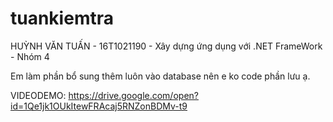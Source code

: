 # tuankiemtra
HUỲNH VĂN TUẤN - 
16T1021190 -
Xây dựng ứng dụng với .NET FrameWork - Nhóm 4


Em làm phần bổ sung thêm luôn vào database nên e ko code phần lưu ạ.

VIDEODEMO: https://drive.google.com/open?id=1Qe1jk1OUkItewFRAcaj5RNZonBDMv-t9
